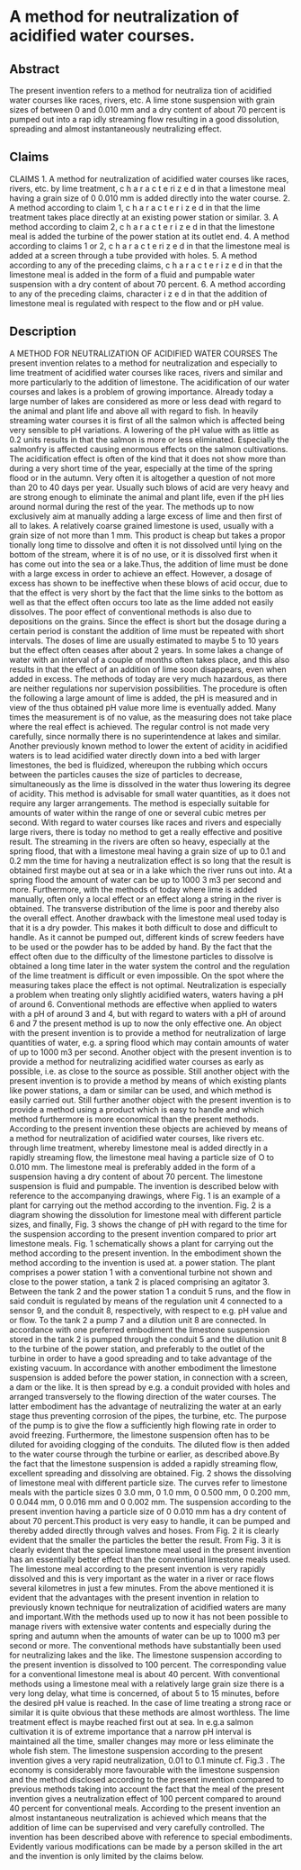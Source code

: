 # A method for neutralization of acidified water courses.

## Abstract
The present invention refers to a method for neutraliza tion of acidified water courses like races, rivers, etc. A lime stone suspension with grain sizes of between 0 and 0.010 mm and a dry content of about 70 percent is pumped out into a rap idly streaming flow resulting in a good dissolution, spreading and almost instantaneously neutralizing effect.

## Claims
CLAIMS 1. A method for neutralization of acidified water courses like races, rivers, etc. by lime treatment, c h a r a c t e ri z e d in that a limestone meal having a grain size of 0 0.010 mm is added directly into the water course. 2. A method according to claim 1, c h a r a c t e r i z e d in that the lime treatment takes place directly at an existing power station or similar. 3. A method according to claim 2, c h a r a c t e r i z e d in that the limestone meal is added the turbine of the power station at its outlet end. 4. A method according to claims 1 or 2, c h a r a c t e ri z e d in that the limestone meal is added at a screen through a tube provided with holes. 5. A method according to any of the preceding claims, c h a r a c t e r i z e d in that the limestone meal is added in the form of a fluid and pumpable water suspension with a dry content of about 70 percent. 6. A method according to any of the preceding claims, character i z e d in that the addition of limestone meal is regulated with respect to the flow and or pH value.

## Description
A METHOD FOR NEUTRALIZATION OF ACIDIFIED WATER COURSES The present invention relates to a method for neutralization and especially to lime treatment of acidified water courses like races, rivers and similar and more particularly to the addition of limestone. The acidification of our water courses and lakes is a problem of growing importance. Already today a large number of lakes are considered as more or less dead with regard to the animal and plant life and above all with regard to fish. In heavily streaming water courses it is first of all the salmon which is affected being very sensible to pH variations. A lowering of the pH value with as little as 0.2 units results in that the salmon is more or less eliminated. Especially the salmonfry is affected causing enormous effects on the salmon cultivations. The acidification effect is often of the kind that it does not show more than during a very short time of the year, especially at the time of the spring flood or in the autumn. Very often it is altogether a question of not more than 20 to 40 days per year. Usually such blows of acid are very heavy and are strong enough to eliminate the animal and plant life, even if the pH lies around normal during the rest of the year. The methods up to now exclusively aim at manually adding a large excess of lime and then first of all to lakes. A relatively coarse grained limestone is used, usually with a grain size of not more than 1 mm. This product is cheap but takes a propor tionally long time to dissolve and often it is not dissolved until lying on the bottom of the stream, where it is of no use, or it is dissolved first when it has come out into the sea or a lake.Thus, the addition of lime must be done with a large excess in order to achieve an effect. However, a dosage of excess has shown to be ineffective when these blows of acid occur, due to that the effect is very short by the fact that the lime sinks to the bottom as well as that the effect often occurs too late as the lime added not easily dissolves. The poor effect of conventional methods is also due to depositions on the grains. Since the effect is short but the dosage during a certain period is constant the addition of lime must be repeated with short intervals. The doses of lime are usually estimated to maybe 5 to 10 years but the effect often ceases after about 2 years. In some lakes a change of water with an interval of a couple of months often takes place, and this also results in that the effect of an addition of lime soon disappears, even when added in excess. The methods of today are very much hazardous, as there are neither regulations nor supervision possibilities. The procedure is often the following a large amount of lime is added, the pH is measured and in view of the thus obtained pH value more lime is eventually added. Many times the measurement is of no value, as the measuring does not take place where the real effect is achieved. The regular control is not made very carefully, since normally there is no superintendence at lakes and similar. Another previously known method to lower the extent of acidity in acidified waters is to lead acidified water directly down into a bed with larger limestones, the bed is fluidized, whereupon the rubbing which occurs between the particles causes the size of particles to decrease, simultaneously as the lime is dissolved in the water thus lowering its degree of acidity. This method is advisable for small water quantities, as it does not require any larger arrangements. The method is especially suitable for amounts of water within the range of one or several cubic metres per second. With regard to water courses like races and rivers and especially large rivers, there is today no method to get a really effective and positive result. The streaming in the rivers are often so heavy, especially at the spring flood, that with a limestone meal having a grain size of up to 0.1 and 0.2 mm the time for having a neutralization effect is so long that the result is obtained first maybe out at sea or in a lake which the river runs out into. At a spring flood the amount of water can be up to 1000 3 m3 per second and more. Furthermore, with the methods of today where lime is added manually, often only a local effect or an effect along a string in the river is obtained. The transverse distribution of the lime is poor and thereby also the overall effect. Another drawback with the limestone meal used today is that it is a dry powder. This makes it both difficult to dose and difficult to handle. As it cannot be pumped out, different kinds of screw feeders have to be used or the powder has to be added by hand. By the fact that the effect often due to the difficulty of the limestone particles to dissolve is obtained a long time later in the water system the control and the regulation of the lime treatment is difficult or even impossible. On the spot where the measuring takes place the effect is not optimal. Neutralization is especially a problem when treating only slightly acidified waters, waters having a pH of around 6. Conventional methods are effective when applied to waters with a pH of around 3 and 4, but with regard to waters with a pH of around 6 and 7 the present method is up to now the only effective one. An object with the present invention is to provide a method for neutralization of large quantities of water, e.g. a spring flood which may contain amounts of water of up to 1000 m3 per second. Another object with the present invention is to provide a method for neutralizing acidified water courses as early as possible, i.e. as close to the source as possible. Still another object with the present invention is to provide a method by means of which existing plants like power stations, a dam or similar can be used, and which method is easily carried out. Still further another object with the present invention is to provide a method using a product which is easy to handle and which method furthermore is more economical than the present methods. According to the present invention these objects are achieved by means of a method for neutralization of acidified water courses, like rivers etc. through lime treatment, whereby limestone meal is added directly in a rapidly streaming flow, the limestone meal having a particle size of O to 0.010 mm. The limestone meal is preferably added in the form of a suspension having a dry content of about 70 percent. The limestone suspension is fluid and pumpable. The invention is described below with reference to the accompanying drawings, where Fig. 1 is an example of a plant for carrying out the method according to the invention. Fig. 2 is a diagram showing the dissolution for limestone meal with different particle sizes, and finally, Fig. 3 shows the change of pH with regard to the time for the suspension according to the present invention compared to prior art limestone meals. Fig. 1 schematically shows a plant for carrying out the method according to the present invention. In the embodiment shown the method according to the invention is used at. a power station. The plant comprises a power station 1 with a conventional turbine not shown and close to the power station, a tank 2 is placed comprising an agitator 3. Between the tank 2 and the power station 1 a conduit 5 runs, and the flow in said conduit is regulated by means of the regulation unit 4 connected to a sensor 9, and the conduit 8, respectively, with respect to e.g. pH value and or flow. To the tank 2 a pump 7 and a dilution unit 8 are connected. In accordance with one preferred embodiment the limestone suspension stored in the tank 2 is pumped through the conduit 5 and the dilution unit 8 to the turbine of the power station, and preferably to the outlet of the turbine in order to have a good spreading and to take advantage of the existing vacuum. In accordance with another embodiment the limestone suspension is added before the power station, in connection with a screen, a dam or the like. It is then spread by e.g. a conduit provided with holes and arranged transversely to the flowing direction of the water courses. The latter embodiment has the advantage of neutralizing the water at an early stage thus preventing corrosion of the pipes, the turbine, etc. The purpose of the pump is to give the flow a sufficiently high flowing rate in order to avoid freezing. Furthermore, the limestone suspension often has to be diluted for avoiding clogging of the conduits. The diluted flow is then added to the water course through the turbine or earlier, as described above.By the fact that the limestone suspension is added a rapidly streaming flow, excellent spreading and dissolving are obtained. Fig. 2 shows the dissolving of limestone meal with different particle size. The curves refer to limestone meals with the particle sizes 0 3.0 mm, 0 1.0 mm, 0 0.500 mm, 0 0.200 mm, 0 0.044 mm, 0 0.016 mm and 0 0.002 mm. The suspension according to the present invention having a particle size of 0 0.010 mm has a dry content of about 70 percent.This product is very easy to handle, it can be pumped and thereby added directly through valves and hoses. From Fig. 2 it is clearly evident that the smaller the particles the better the result. From Fig. 3 it is clearly evident that the special limestone meal used in the present invention has an essentially better effect than the conventional limestone meals used. The limestone meal according to the present invention is very rapidly dissolved and this is very important as the water in a river or race flows several kilometres in just a few minutes. From the above mentioned it is evident that the advantages with the present invention in relation to previously known technique for neutralization of acidified waters are many and important.With the methods used up to now it has not been possible to manage rivers with extensive water contents and especially during the spring and autumn when the amounts of water can be up to 1000 m3 per second or more. The conventional methods have substantially been used for neutralizing lakes and the like. The limestone suspension according to the present invention is dissolved to 100 percent. The corresponding value for a conventional limestone meal is about 40 percent. With conventional methods using a limestone meal with a relatively large grain size there is a very long delay, what time is concerned, of about 5 to 15 minutes, before the desired pH value is reached. In the case of lime treating a strong race or similar it is quite obvious that these methods are almost worthless. The lime treatment effect is maybe reached first out at sea. In e.g.a salmon cultivation it is of extreme importance that a narrow pH interval is maintained all the time, smaller changes may more or less eliminate the whole fish stem. The limestone suspension according to the present invention gives a very rapid neutralization, 0.01 to 0.1 minute cf. Fig.3 . The economy is considerably more favourable with the limestone suspension and the method disclosed according to the present invention compared to previous methods taking into account the fact that the meal of the present invention gives a neutralization effect of 100 percent compared to around 40 percent for conventional meals. According to the present invention an almost instantaneous neutralization is achieved which means that the addition of lime can be supervised and very carefully controlled. The invention has been described above with reference to special embodiments. Evidently various modifications can be made by a person skilled in the art and the invention is only limited by the claims below.